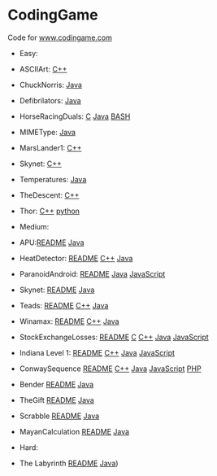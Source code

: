 # CodingGame
Code for www.codingame.com

* Easy: 

 * ASCIIArt: [C++](https://github.com/AndLydakis/CodingGame/blob/master/easy/ASCIIArt/ASCIIArt.cpp)
 * ChuckNorris: [Java](https://github.com/AndLydakis/CodingGame/blob/master/easy/ChuckNorris/ChuckNorris.java)
 * Defibrilators: [Java](https://github.com/AndLydakis/CodingGame/blob/master/easy/Defibrillators/Defibrillators.java)
 * HorseRacingDuals: [C](https://github.com/AndLydakis/CodingGame/blob/master/easy/HorseRacingDuals/HorseRacingDuals.c) [Java](https://github.com/AndLydakis/CodingGame/blob/master/easy/HorseRacingDuals/HorseRacingDuals.java)
  [BASH](https://github.com/AndLydakis/CodingGame/blob/master/easy/HorseRacingDuals/HorseRacingDuals.sh)
 * MIMEType: [Java](https://github.com/AndLydakis/CodingGame/blob/master/easy/MIMEType/MIMEType.java)
 * MarsLander1: [C++](https://github.com/AndLydakis/CodingGame/blob/master/easy/MarsLander1/marsLander1.cpp)
 * Skynet: [C++](https://github.com/AndLydakis/CodingGame/blob/master/easy/Skynet/skynet.cpp)
 * Temperatures: [Java](https://github.com/AndLydakis/CodingGame/blob/master/easy/Temperatures/temperatures.java)
 * TheDescent: [C++](https://github.com/AndLydakis/CodingGame/blob/master/easy/TheDescent/theDescent.cpp)
 * Thor: [C++](https://github.com/AndLydakis/CodingGame/blob/master/easy/thor/thor.cpp) [python](https://github.com/AndLydakis/CodingGame/blob/master/easy/thor/thor.py)
 
  
* Medium:

 * APU:[README](https://github.com/AndLydakis/CodingGame/blob/master/medium/APU/APU.README) [Java](https://github.com/AndLydakis/CodingGame/blob/master/medium/APU/APU.java)
 * HeatDetector: [README](https://github.com/AndLydakis/CodingGame/blob/master/medium/HeatDetector/HeatDetector.README) [C++](https://github.com/AndLydakis/CodingGame/blob/master/medium/HeatDetector/HeatDetector.cpp) [Java](https://github.com/AndLydakis/CodingGame/blob/master/medium/HeatDetector/HeatDetector.java)
 * ParanoidAndroid: [README](https://github.com/AndLydakis/CodingGame/blob/master/medium/ParanoidAndroid/ParanoidAndroid.README) [Java](https://github.com/AndLydakis/CodingGame/blob/master/medium/ParanoidAndroid/ParanoidAndroid.java) [JavaScript](https://github.com/AndLydakis/CodingGame/blob/master/medium/ParanoidAndroid/ParanoidAndroid.js)
 * Skynet: [README](https://github.com/AndLydakis/CodingGame/blob/master/medium/Skynet/Skynet.README) [Java](https://github.com/AndLydakis/CodingGame/blob/master/medium/Skynet/Skynet.java)
 * Teads: [README](https://github.com/AndLydakis/CodingGame/blob/master/medium/Teads/Teads.README) [C++](https://github.com/AndLydakis/CodingGame/blob/master/medium/Teads/Teads.cpp) [Java](https://github.com/AndLydakis/CodingGame/blob/master/medium/Teads/Teads.java)
 * Winamax: [README](https://github.com/AndLydakis/CodingGame/blob/master/medium/Winamax/Winamax.README) [C++](https://github.com/AndLydakis/CodingGame/blob/master/medium/Winamax/Winamax.cpp) [Java](https://github.com/AndLydakis/CodingGame/blob/master/medium/Winamax/Winamax.java)
 * StockExchangeLosses: [README](https://github.com/AndLydakis/CodingGame/blob/master/medium/StockExchangeLosses/StockExchangeLosses.README) [C](https://github.com/AndLydakis/CodingGame/blob/master/medium/StockExchangeLosses/StockExchangeLosses.c) [C++](https://github.com/AndLydakis/CodingGame/blob/master/medium/StockExchangeLosses/StockExchangeLosses.cpp) [Java](https://github.com/AndLydakis/CodingGame/blob/master/medium/StockExchangeLosses/StockExchangeLosses.java) [JavaScript](https://github.com/AndLydakis/CodingGame/blob/master/medium/StockExchangeLosses/StockExchangeLosses.js)
 * Indiana Level 1: [README](https://github.com/AndLydakis/CodingGame/blob/master/medium/Indiana1/Indiana1.README) [C++](https://github.com/AndLydakis/CodingGame/blob/master/medium/Indiana1/Indiana1.cpp) [Java](https://github.com/AndLydakis/CodingGame/blob/master/medium/Indiana1/Indiana1.java) [JavaScript](https://github.com/AndLydakis/CodingGame/blob/master/medium/Indiana1/Indiana1.js)
 * ConwaySequence [README](https://github.com/AndLydakis/CodingGame/blob/master/medium/ConwaySequence/ConwaySequence.README) [C++](https://github.com/AndLydakis/CodingGame/blob/master/medium/ConwaySequence/ConwaySequence.cpp) [Java](https://github.com/AndLydakis/CodingGame/blob/master/medium/ConwaySequence/ConwaySequence.java) [JavaScript](https://github.com/AndLydakis/CodingGame/blob/master/medium/ConwaySequence/ConwaySequence.js) [PHP](https://github.com/AndLydakis/CodingGame/blob/master/medium/ConwaySequence/ConwaySequence.php)
 * Bender [README](https://github.com/AndLydakis/CodingGame/blob/master/medium/ConwaySequence/ConwaySequence.README) [Java](https://github.com/AndLydakis/CodingGame/blob/master/medium/Bender/Java/Bender.java)
 * TheGift [README](https://github.com/AndLydakis/CodingGame/blob/master/medium/TheGift/README) [Java](https://github.com/AndLydakis/CodingGame/blob/master/medium/TheGift/TheGift.java)
 * Scrabble [README](https://github.com/AndLydakis/CodingGame/blob/master/medium/Scrabble/README) [Java](https://github.com/AndLydakis/CodingGame/blob/master/medium/Scrabble/Scrabble.java)
 * MayanCalculation [README](https://github.com/AndLydakis/CodingGame/blob/master/medium/MayanCalculation/README) [Java](https://github.com/AndLydakis/CodingGame/blob/master/medium/MayanCalculation/MayanCalculation.java)

* Hard:

 * The Labyrinth [README](https://github.com/AndLydakis/CodingGame/blob/master/hard/TheLabyrinth/README) [Java](https://github.com/AndLydakis/CodingGame/blob/master/hard/TheLabyrinth/TheLabyrinth.java))